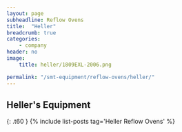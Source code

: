 ```yaml
---
layout: page
subheadline: Reflow Ovens
title:  "Heller"
breadcrumb: true
categories:
    - company
header: no
image:
    title: heller/1809EXL-2006.png

permalink: "/smt-equipment/reflow-ovens/heller/"
---
```


## Heller's Equipment ##
{: .t60 }
{% include list-posts tag='Heller Reflow Ovens' %}
